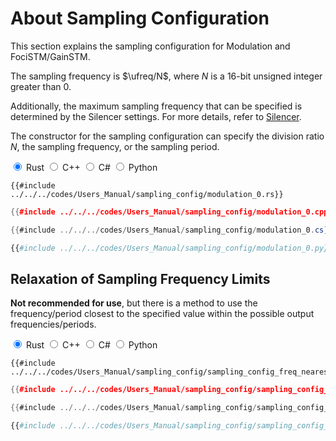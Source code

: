 # About Sampling Configuration

This section explains the sampling configuration for Modulation and FociSTM/GainSTM.

The sampling frequency is $\ufreq/N$, where $N$ is a 16-bit unsigned integer greater than 0.

Additionally, the maximum sampling frequency that can be specified is determined by the Silencer settings.
For more details, refer to [Silencer](./silencer.md#fixed-completion-steps-mode).

The constructor for the sampling configuration can specify the division ratio $N$, the sampling frequency, or the sampling period.

<div class="tabs">
<input id="rust_tab_api" type="radio" class="tab" name="tab_api" checked>
<label class="tab_item" n=4 for="rust_tab_api">Rust</label>
<input id="cpp_tab_api" type="radio" class="tab" name="tab_api">
<label class="tab_item" n=4 for="cpp_tab_api">C++</label>
<input id="cs_tab_api" type="radio" class="tab" name="tab_api">
<label class="tab_item" n=4 for="cs_tab_api">C#</label>
<input id="python_tab_api" type="radio" class="tab" name="tab_api">
<label class="tab_item" n=4 for="python_tab_api">Python</label>

```rust,edition2024
{{#include ../../../codes/Users_Manual/sampling_config/modulation_0.rs}}
```

```cpp
{{#include ../../../codes/Users_Manual/sampling_config/modulation_0.cpp}}
```

```cs
{{#include ../../../codes/Users_Manual/sampling_config/modulation_0.cs}}
```

```python
{{#include ../../../codes/Users_Manual/sampling_config/modulation_0.py}}
```
</div>

## Relaxation of Sampling Frequency Limits

**Not recommended for use**, but there is a method to use the frequency/period closest to the specified value within the possible output frequencies/periods.

<div class="tabs">
<input id="rust_tab_nearest" type="radio" class="tab" name="tab_nearest" checked>
<label class="tab_item" n=4 for="rust_tab_nearest">Rust</label>
<input id="cpp_tab_nearest" type="radio" class="tab" name="tab_nearest">
<label class="tab_item" n=4 for="cpp_tab_nearest">C++</label>
<input id="cs_tab_nearest" type="radio" class="tab" name="tab_nearest">
<label class="tab_item" n=4 for="cs_tab_nearest">C#</label>
<input id="python_tab_nearest" type="radio" class="tab" name="tab_nearest">
<label class="tab_item" n=4 for="python_tab_nearest">Python</label>

```rust,edition2024
{{#include ../../../codes/Users_Manual/sampling_config/sampling_config_freq_nearest.rs}}
```

```cpp
{{#include ../../../codes/Users_Manual/sampling_config/sampling_config_freq_nearest.cpp}}
```

```cs
{{#include ../../../codes/Users_Manual/sampling_config/sampling_config_freq_nearest.cs}}
```

```python
{{#include ../../../codes/Users_Manual/sampling_config/sampling_config_freq_nearest.py}}
```
</div>
